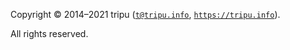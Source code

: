 Copyright &copy; 2014&ndash;2021 tripu ([`t@tripu.info`](mailto:t@tripu.info), [`https://tripu.info`](https://tripu.info/)).

All rights reserved.
